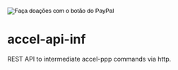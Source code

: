 <form action="https://www.paypal.com/cgi-bin/webscr" method="post" target="_top">
<input type="hidden" name="cmd" value="_donations" />
<input type="hidden" name="business" value="SZJW2QWHEY4FE" />
<input type="hidden" name="item_name" value="Doação para projeto accel-api-inf" />
<input type="hidden" name="currency_code" value="BRL" />
<input type="hidden" name="amount" value="1" />
<input type="image" src="https://www.paypalobjects.com/pt_BR/BR/i/btn/btn_donateCC_LG.gif" border="0" name="submit" title="PayPal - The safer, easier way to pay online!" alt="Faça doações com o botão do PayPal" />
<img alt="" border="0" src="https://www.paypal.com/pt_BR/i/scr/pixel.gif" width="1" height="1" />
</form>

# accel-api-inf
 REST API to intermediate accel-ppp commands via http.
 
